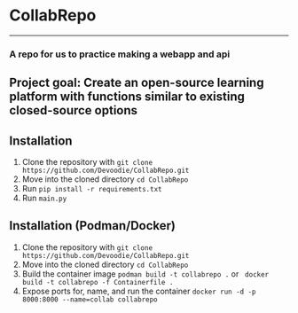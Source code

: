 # CollabRepo

---

### A repo for us to practice making a webapp and api

## Project goal: Create an open-source learning platform with functions similar to existing closed-source options

## Installation
1. Clone the repository with `git clone https://github.com/Devoodie/CollabRepo.git`
2. Move into the cloned directory `cd CollabRepo`
3. Run `pip install -r requirements.txt`
4. Run `main.py`

## Installation (Podman/Docker)
1. Clone the repository with `git clone https://github.com/Devoodie/CollabRepo.git`
2. Move into the cloned directory `cd CollabRepo`
3. Build the container image `podman build -t collabrepo .` or ` docker build -t collabrepo -f Containerfile .`
4. Expose ports for, name, and run the container `docker run -d -p 8000:8000 --name=collab collabrepo`